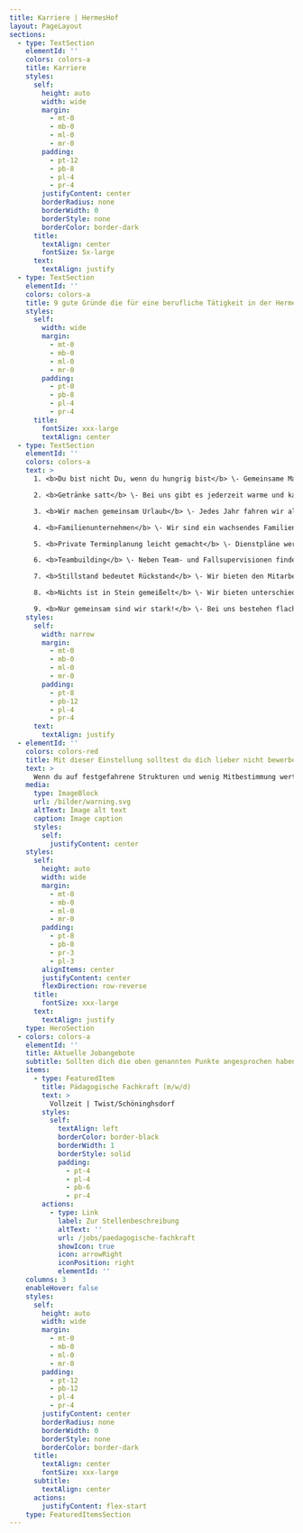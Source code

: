 ```yaml
---
title: Karriere | HermesHof
layout: PageLayout
sections:
  - type: TextSection
    elementId: ''
    colors: colors-a
    title: Karriere
    styles:
      self:
        height: auto
        width: wide
        margin:
          - mt-0
          - mb-0
          - ml-0
          - mr-0
        padding:
          - pt-12
          - pb-8
          - pl-4
          - pr-4
        justifyContent: center
        borderRadius: none
        borderWidth: 0
        borderStyle: none
        borderColor: border-dark
      title:
        textAlign: center
        fontSize: 5x-large
      text:
        textAlign: justify
  - type: TextSection
    elementId: ''
    colors: colors-a
    title: 9 gute Gründe die für eine berufliche Tätigkeit in der HermesHof GmbH & Co. KG sprechen
    styles:
      self:
        width: wide
        margin:
          - mt-0
          - mb-0
          - ml-0
          - mr-0
        padding:
          - pt-0
          - pb-8
          - pl-4
          - pr-4
      title:
        fontSize: xxx-large
        textAlign: center
  - type: TextSection
    elementId: ''
    colors: colors-a
    text: >
      1. <b>Du bist nicht Du, wenn du hungrig bist</b> \- Gemeinsame Mahlzeiten von Bewohnern und Betreuer*innen sind bei uns ein Selbstverständnis!<br><br>

      2. <b>Getränke satt</b> \- Bei uns gibt es jederzeit warme und kalte Getränke!<br><br>

      3. <b>Wir machen gemeinsam Urlaub</b> \- Jedes Jahr fahren wir als Team gemeinsam mit den uns anvertrauten Jugendlichen in die Ferienfreizeit. Gemeinsame Aktivitäten und Erlebnisse bleiben für uns sicherlich in Erinnerung! Die Planung, Organisation und Ausgestaltung übernehmen wir mit vereinten Kräften! Kreative Ideen sind herzlich willkommen!<br><br>

      4. <b>Familienunternehmen</b> \- Wir sind ein wachsendes Familienunternehmen. Eingestaubte Strukturen sind bei uns fehl am Platz. Partizipation und Mitbestimmung in alle Richtungen sind bei uns nicht nur Worte!<br><br>

      5. <b>Private Terminplanung leicht gemacht</b> \- Dienstpläne werden nach den Wünschen der Mitarbeiter*innen geschrieben. Somit können auch private Termine wahrgenommen werden, ohne Urlaubstage zu vergeuden!<br><br>

      6. <b>Teambuilding</b> \- Neben Team- und Fallsupervisionen finden bei uns auch Veranstaltungen für Mitarbeiter*innen statt. Zusammenhalt ist uns wichtig. Ob Kegeln, Boßeln oder andere Aktivitäten - gestalte gerne mit!<br><br>

      7. <b>Stillstand bedeutet Rückstand</b> \- Wir bieten den Mitarbeiter*innen die Möglichkeit zu Fort- und Weiterbildungen. Bei uns werden geäußerte Wünsche ernst genommen.<br><br>

      8. <b>Nichts ist in Stein gemeißelt</b> \- Wir bieten unterschiedliche berufliche Perspektiven innerhalb des Betriebes an. Interessen, Ressourcen und Stärken jedes einzelnen Teammitgliedes finden, nach Möglichkeit, Berücksichtigung.<br><br>

      9. <b>Nur gemeinsam sind wir stark!</b> \- Bei uns bestehen flache Hierarchien. Wir verstehen uns als Einheit, daher sind wir alle per „Du“.
    styles:
      self:
        width: narrow
        margin:
          - mt-0
          - mb-0
          - ml-0
          - mr-0
        padding:
          - pt-8
          - pb-12
          - pl-4
          - pr-4
      text:
        textAlign: justify
  - elementId: ''
    colors: colors-red
    title: Mit dieser Einstellung solltest du dich lieber nicht bewerben
    text: >
      Wenn du auf festgefahrene Strukturen und wenig Mitbestimmung wert legst, dann bist du bei uns nicht richtig. Entfaltungsmöglichkeiten und das WIR-Gefühl stehen bei der Arbeit in der HermesHof GmbH & Co. KG im Vordergrund.
    media:
      type: ImageBlock
      url: /bilder/warning.svg
      altText: Image alt text
      caption: Image caption
      styles:
        self:
          justifyContent: center
    styles:
      self:
        height: auto
        width: wide
        margin:
          - mt-0
          - mb-0
          - ml-0
          - mr-0
        padding:
          - pt-8
          - pb-8
          - pr-3
          - pl-3
        alignItems: center
        justifyContent: center
        flexDirection: row-reverse
      title:
        fontSize: xxx-large
      text:
        textAlign: justify
    type: HeroSection
  - colors: colors-a
    elementId: ''
    title: Aktuelle Jobangebote
    subtitle: Sollten dich die oben genannten Punkte angesprochen haben, findest du hier die aktuellen Stellenangebote. Über eine Bewerbung würden WIR uns sehr freuen.
    items:
      - type: FeaturedItem
        title: Pädagogische Fachkraft (m/w/d)
        text: >
          Vollzeit | Twist/Schöninghsdorf
        styles:
          self:
            textAlign: left
            borderColor: border-black
            borderWidth: 1
            borderStyle: solid
            padding:
              - pt-4
              - pl-4
              - pb-6
              - pr-4
        actions:
          - type: Link
            label: Zur Stellenbeschreibung
            altText: ''
            url: /jobs/paedagogische-fachkraft
            showIcon: true
            icon: arrowRight
            iconPosition: right
            elementId: ''
    columns: 3
    enableHover: false
    styles:
      self:
        height: auto
        width: wide
        margin:
          - mt-0
          - mb-0
          - ml-0
          - mr-0
        padding:
          - pt-12
          - pb-12
          - pl-4
          - pr-4
        justifyContent: center
        borderRadius: none
        borderWidth: 0
        borderStyle: none
        borderColor: border-dark
      title:
        textAlign: center
        fontSize: xxx-large
      subtitle:
        textAlign: center
      actions:
        justifyContent: flex-start
    type: FeaturedItemsSection
---
```

